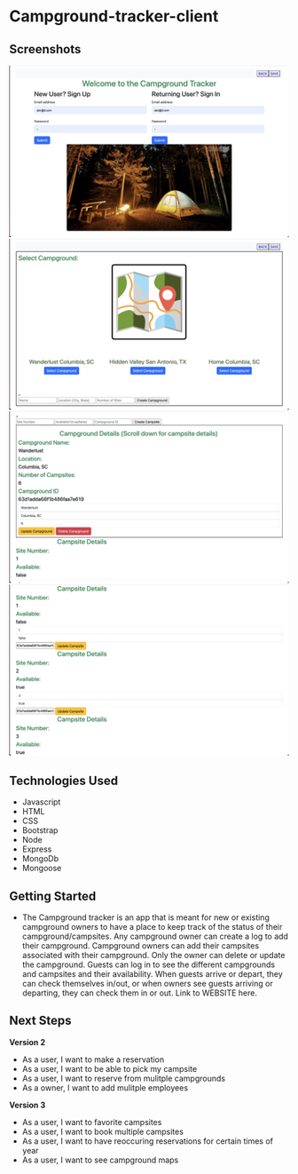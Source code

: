 # Campground-tracker-client

## Screenshots
![Log In Page](images/log-in.png)
![Campground](images/campgrounds.png)
![Campground Details](images/campground-details.png)
![Campsite](images/campsite.png)

## Technologies Used
- Javascript
- HTML
- CSS
- Bootstrap
- Node
- Express
- MongoDb
- Mongoose

## Getting Started
- The Campground tracker is an app that is meant for new or existing campground owners to have a place to keep track of the status of their campground/campsites. Any campground owner can create a log to add their campground. Campground owners can add their campsites associated with their campground. Only the owner can delete or update the campground. Guests can log in to see the different campgrounds and campsites and their availability. When guests arrive or depart, they can check themselves in/out, or when owners see guests arriving or departing, they can check them in or out. Link to WEBSITE here.


## Next Steps

**Version 2**
- As a user, I want to make a reservation
- As a user, I want to be able to pick my campsite
- As a user, I want to reserve from mulitple campgrounds
- As a owner, I want to add mulitple employees 

**Version 3**
- As a user, I want to favorite campsites
- As a user, I want to book multiple campsites
- As a user, I want to have reoccuring reservations for certain times of year
- As a user, I want to see campground maps